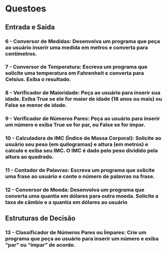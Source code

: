 # Questoes

## Entrada e Saida

### 6 - Conversor de Medidas: Desenvolva um programa que peça ao usuário inserir uma medida em metros e converta para centímetros.

### 7 - Conversor de Temperatura: Escreva um programa que solicite uma temperatura em Fahrenheit e converta para Celsius. Exiba o resultado.

### 8 - Verificador de Maioridade: Peça ao usuário para inserir sua idade. Exiba True se ele for maior de idade (18 anos ou mais) ou False se menor de idade.

### 9 - Verificador de Números Pares: Peça ao usuário para inserir um número e exiba True se for par, ou False se for ímpar.

### 10 - Calculadora de IMC (Índice de Massa Corporal): Solicite ao usuário seu peso (em quilogramas) e altura (em metros) e calcule e exiba seu IMC. O IMC é dado pelo peso dividido pela altura ao quadrado.

### 11 - Contador de Palavras: Escreva um programa que solicite uma frase ao usuário e conte o número de palavras na frase.

### 12 - Conversor de Moeda: Desenvolva um programa que converta uma quantia em dólares para outra moeda. Solicite a taxa de câmbio e a quantia em dólares ao usuário

## Estruturas de Decisão

### 13 - Classificador de Números Pares ou Ímpares: Crie um programa que peça ao usuário para inserir um número e exiba “par” ou “ímpar” de acordo.
